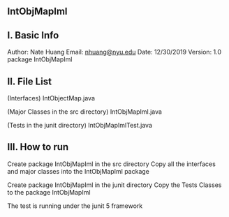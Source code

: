 IntObjMapIml
------------------------------

I. Basic Info
------------------------------
Author: Nate Huang
Email: nhuang@nyu.edu
Date: 12/30/2019
Version: 1.0
package IntObjMapIml


II. File List
------------------------------
(Interfaces)
IntObjectMap.java			

(Major Classes in the src directory)
IntObjMapIml.java 	    	   

(Tests in the junit directory)
IntObjMapImlTest.java   


III. How to run
-----------------------------
Create package IntObjMapIml in the src directory
Copy all the interfaces and major classes into the IntObjMapIml package

Create package IntObjMapIml in the junit directory
Copy the Tests Classes to the package IntObjMapIml

The test is running under the junit 5 framework
